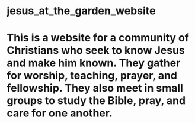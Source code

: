 
# jesus_at_the_garden_website
This is a website for a community of Christians who seek to know Jesus and make him known. They gather for worship, teaching, prayer, and fellowship. They also meet in small groups to study the Bible, pray, and care for one another.
=======


